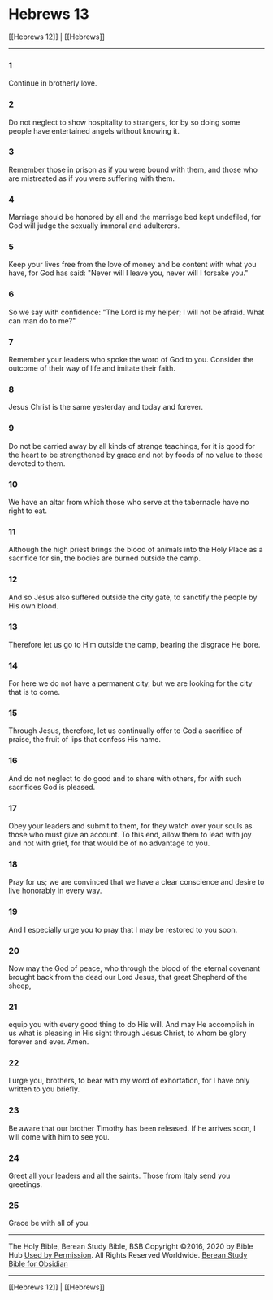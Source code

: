 # Hebrews 13

[[Hebrews 12]] | [[Hebrews]]

---

### 1
Continue in brotherly love.

### 2
Do not neglect to show hospitality to strangers, for by so doing some people have entertained angels without knowing it.

### 3
Remember those in prison as if you were bound with them, and those who are mistreated as if you were suffering with them.

### 4
Marriage should be honored by all and the marriage bed kept undefiled, for God will judge the sexually immoral and adulterers.

### 5
Keep your lives free from the love of money and be content with what you have, for God has said: "Never will I leave you, never will I forsake you."

### 6
So we say with confidence: "The Lord is my helper; I will not be afraid. What can man do to me?"

### 7
Remember your leaders who spoke the word of God to you. Consider the outcome of their way of life and imitate their faith.

### 8
Jesus Christ is the same yesterday and today and forever.

### 9
Do not be carried away by all kinds of strange teachings, for it is good for the heart to be strengthened by grace and not by foods of no value to those devoted to them.

### 10
We have an altar from which those who serve at the tabernacle have no right to eat.

### 11
Although the high priest brings the blood of animals into the Holy Place as a sacrifice for sin, the bodies are burned outside the camp.

### 12
And so Jesus also suffered outside the city gate, to sanctify the people by His own blood.

### 13
Therefore let us go to Him outside the camp, bearing the disgrace He bore.

### 14
For here we do not have a permanent city, but we are looking for the city that is to come.

### 15
Through Jesus, therefore, let us continually offer to God a sacrifice of praise, the fruit of lips that confess His name.

### 16
And do not neglect to do good and to share with others, for with such sacrifices God is pleased.

### 17
Obey your leaders and submit to them, for they watch over your souls as those who must give an account. To this end, allow them to lead with joy and not with grief, for that would be of no advantage to you.

### 18
Pray for us; we are convinced that we have a clear conscience and desire to live honorably in every way.

### 19
And I especially urge you to pray that I may be restored to you soon.

### 20
Now may the God of peace, who through the blood of the eternal covenant brought back from the dead our Lord Jesus, that great Shepherd of the sheep,

### 21
equip you with every good thing to do His will. And may He accomplish in us what is pleasing in His sight through Jesus Christ, to whom be glory forever and ever. Amen.

### 22
I urge you, brothers, to bear with my word of exhortation, for I have only written to you briefly.

### 23
Be aware that our brother Timothy has been released. If he arrives soon, I will come with him to see you.

### 24
Greet all your leaders and all the saints. Those from Italy send you greetings.

### 25
Grace be with all of you.

---

The Holy Bible, Berean Study Bible, BSB
Copyright ©2016, 2020 by Bible Hub
[Used by Permission](https://berean.bible/terms.htm). All Rights Reserved Worldwide.
[Berean Study Bible for Obsidian](https://github.com/gapmiss/berean-study-bible-for-obsidian)

---

[[Hebrews 12]] | [[Hebrews]]

